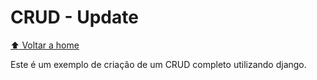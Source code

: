 # CRUD - Update

[:arrow_up: Voltar a home](https://github.com/Dirack/Estudos/tree/master/Python/django/crud#crud)

Este é um exemplo de criação de um CRUD completo utilizando django.
